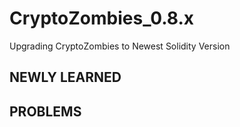 # CryptoZombies_0.8.x
Upgrading CryptoZombies to Newest Solidity Version 

## NEWLY LEARNED
## PROBLEMS
